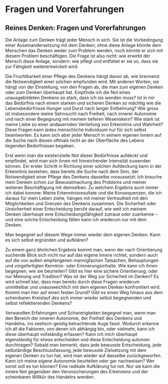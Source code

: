 # Fragen und Vorerfahrungen

## Reines Denken: Fragen und Vorerfahrungen

Die Anlage zum Denken trägt jeder Mensch in sich. Sie ist die Vorbedingung einer
Auseinandersetzung mit dem Denken; ohne diese Anlage könnte dem Menschen das Denken
weder zum Problem werden, noch könnte er sich mit diesem Problem beschäftigen.
Die Frage ist also nicht: wie erwirbt der Mensch diese Anlage, sondern: wie pflegt
und entfaltet er sie so, dass sie zur Fähigkeit weiterentwickelt wird.

Die Fruchtbarkeit einer Pflege des Denkens hängt davon ab, wie brennend die Notwendigkeit
einer solchen empfunden wird. Mit anderen Worten, sie hängt von der Einstellung,
von den Fragen ab, die man zum eigenen Denken oder zum Denken überhaupt hat. Empfinde
ich die Not eines unausgebildeten Denkens so stark, dass ich sie wenden muss? Ist
in mir das Bedürfnis nach einem starken und sicheren Denken so mächtig wie die
Lebensbedürfnisse Hunger und Durst nach langer Entbehrung? Wie gross ist insbesondere
meine Sehnsucht nach Freiheit, nach innerer Autonomie und nach einer Begegnung mit
meinem tieferen Wesenskern? Wie stark ist meine Liebe zu einer andauernden Vertiefung
von Erkenntnis und Wahrheit? Diese Fragen kann jedes menschliche Individuum nur für
sich selbst beantworten. Es kann sich aber jeder Mensch in seinem eigenen Innern
auf die Suche nach diesen oftmals nicht an der Oberfläche des Lebens liegenden Bedürfnissen
begeben.

Erst wenn man die existenzielle Not dieser Bedürfnisse aufdeckt und empfindet, wird
man sich ihnen mit hinreichender Intensität zuwenden können. Ein erster Schritt
in Richtung einer solchen Aufdeckung kann in der Erkenntnis bestehen, dass bereits
die Suche nach dem Sinn, der Notwendigkeit einer Pflege des Denkens dasselbe voraussetzt:
Ich brauche mein Denken schon zur Bewusstmachung des Problems und meiner weiteren
Beschäftigung mit demselben. Zu welchem Ergebnis auch immer ich dabei komme: Meine
Erkenntnisresultate und die Konsequenzen, die ich daraus für mein Leben ziehe, hängen
mit meiner Vertrautheit mit den Möglichkeiten und Grenzen des Denkens zusammen.
Die Sicherheit oder Unsicherheit einer Entscheidung beruht darauf, wie weit ich meinem
Denken überhaupt eine Entscheidungsfähigkeit zutraue oder zuerkenne – und eine
solche Entscheidung fällen kann ich wiederum nur mit dem Denken.

Man begegnet auf diesem Wege immer wieder dem eigenen Denken. Kann es sich selbst ergründen
und aufklären?

Zu einem ganz ähnlichen Ergebnis kommt man, wenn der nach Orientierung suchende
Blick sich nicht nur auf das eigene Innere richtet, sondern auch auf die von außen
empfangenen mannigfachen Tatsachen, Behauptungen und vorgefertigten Kenntnis- oder
Erinnerungsinhalte. Wie kann ich ihnen begegnen, wie sie beurteilen? Gibt es hier
eine sichere Orientierung, oder nur Meinung und Tradition? Was ist der Weg zur Sicherheit
im Denken? Es wird schnell klar, dass man bereits durch diese Fragen wiederum unmittelbar
und unausweichlich mit dem eigenen Denken konfrontiert wird. Kommt man hier auf einen
festen Grund? Gibt es einen Weg hinaus aus dem scheinbaren Kreislauf des sich immer
wieder selbst begegnenden und selbst reflektierenden Denkens?

Verwandten Erfahrungen und Schwierigkeiten begegnet man, wenn man den Bereich der
inneren Autonomie, der Freiheit des Denkens und Handelns, ins seelisch-geistig betrachtende
Auge fasst. Wodurch erkenne ich all die Faktoren, von denen ich abhängig bin, oder
vielmehr, kann ich diese überhaupt vollständig erfassen? Kann ich mich überhaupt
eigenständig für etwas entscheiden und diese Entscheidung autonom durchtragen?
Sobald man bemerkt, dass jede bewusste Entscheidung, jede selbständige Beschlussfassung,
jede bewusste Zielsetzung mit dem eigenen Denken zu tun hat, wird man wieder auf
dasselbe zurückgeworfen. Kann ich meine eigene Autonomie beurteilen oder gar nachweisen?
Wer sonst soll es tun können? Eine radikale Aufklärung tut not. Nur sie kann die
innere Not gegenüber den Verunsicherungen des Erkennens und der scheinbaren Willkür
des Handelns wenden.
